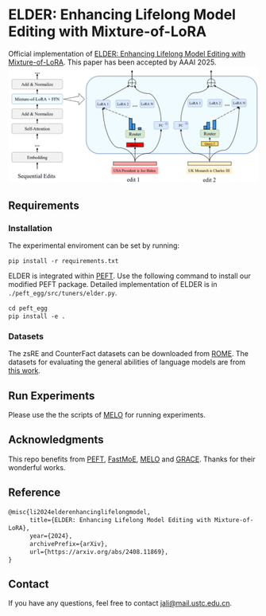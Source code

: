 <!-- omit in toc -->
# ELDER: Enhancing Lifelong Model Editing with Mixture-of-LoRA
Official implementation of [ELDER: Enhancing Lifelong Model Editing with Mixture-of-LoRA](https://arxiv.org/pdf/2408.11869). This paper has been accepted by AAAI 2025.
![main](./figures/elder_structure.png)
<!-- omit in toc -->
## Requirements
### Installation
The experimental enviroment can be set by running: 
```
pip install -r requirements.txt
```
ELDER is integrated within [PEFT](https://github.com/huggingface/peft).
Use the following command to install our modified PEFT package.
  Detailed implementation of ELDER is in `./peft_egg/src/tuners/elder.py`.

```
cd peft_egg
pip install -e .
```
### Datasets
The zsRE and CounterFact datasets can be downloaded from [ROME](https://rome.baulab.info/data/dsets/). The datasets for evaluating the general abilities of language models are from [this work](https://jasonforjoy.github.io/Model-Editing-Hurt/).

## Run Experiments
Please use the the scripts of [MELO](https://github.com/ECNU-ICALK/MELO?tab=readme-ov-file) for running experiments.


## Acknowledgments
This repo benefits from [PEFT](https://github.com/huggingface/peft), [FastMoE](https://github.com/laekov/fastmoe), [MELO](https://github.com/ECNU-ICALK/MELO?tab=readme-ov-file) and [GRACE](https://github.com/Thartvigsen/GRACE). Thanks for their wonderful works.


## Reference
```
@misc{li2024elderenhancinglifelongmodel,
      title={ELDER: Enhancing Lifelong Model Editing with Mixture-of-LoRA},
      year={2024},
      archivePrefix={arXiv},
      url={https://arxiv.org/abs/2408.11869}, 
}
```
## Contact
If you have any questions, feel free to contact jali@mail.ustc.edu.cn.
